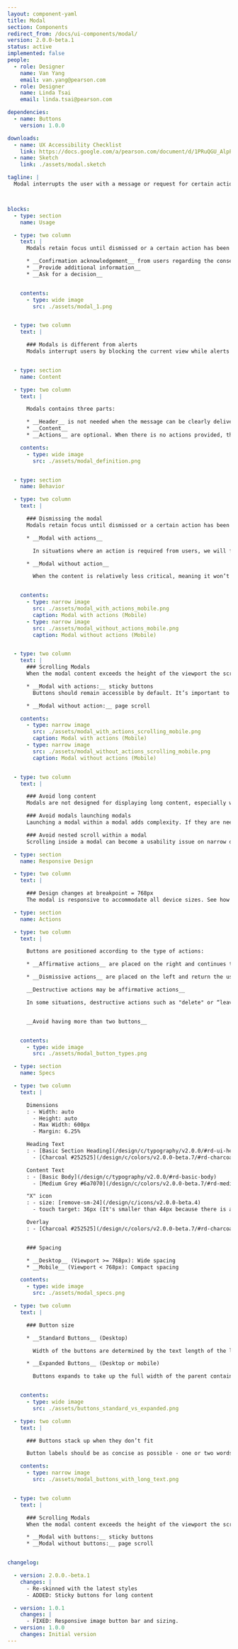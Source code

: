 ```yaml
---
layout: component-yaml
title: Modal
section: Components
redirect_from: /docs/ui-components/modal/
version: 2.0.0-beta.1
status: active
implemented: false
people:
  - role: Designer
    name: Van Yang
    email: van.yang@pearson.com
  - role: Designer
    name: Linda Tsai
    email: linda.tsai@pearson.com

dependencies:
  - name: Buttons
    version: 1.0.0

downloads:
  - name: UX Accessibility Checklist
    link: https://docs.google.com/a/pearson.com/document/d/1PRuQGU_AlpPkWBGA5gJuOTEG3pu9xEp5_H7Z2dD7YMw/edit?usp=sharing
  - name: Sketch
    link: ./assets/modal.sketch

tagline: |
  Modal interrupts the user with a message or request for certain actions with a block of content on top of the main view.



blocks:
  - type: section
    name: Usage

  - type: two column
    text: |
      Modals retain focus until dismissed or a certain action has been taken. Use them sparingly because they are interruptive. Modals can be used to

      * __Confirmation acknowledgement__ from users regarding the consequences followed by their decision
      * __Provide additional information__
      * __Ask for a decision__


    contents:
      - type: wide image
        src: ./assets/modal_1.png


  - type: two column
    text: |

      ### Modals is different from alerts
      Modals interrupt users by blocking the current view while alerts co-exist on the page and do not stop users from continuing the process. Do not use modals when alerts are more appropriate as modals are relatively intrusive.


  - type: section
    name: Content

  - type: two column
    text: |

      Modals contains three parts:

      * __Header__ is not needed when the message can be clearly delivered with just the content.
      * __Content__
      * __Actions__ are optional. When there is no actions provided, the “X” must be provided so it’s clear to the users how to dismiss the modal.

    contents:
      - type: wide image
        src: ./assets/modal_definition.png


  - type: section
    name: Behavior

  - type: two column
    text: |

      ### Dismissing the modal
      Modals retain focus until dismissed or a certain action has been taken. You must provide a visible, focusable and clickable way to close the modal. There are different approaches you can take depending on the level of importance of the modal:

      * __Modal with actions__

        In situations where an action is required from users, we will force users to make a selection. In this case, the “X” won’t be provided. Clicking outside of the modal will not close the modal, either. Ex: Confirm with the user about deleting a course because it is an destructive action.

      * __Modal without action__

        When the content is relatively less critical, meaning it won’t make much difference if users ignore the content, then buttons are not needed. Users can simply select the “X” or outside the modal to close the modal. Ex: Show additional information about a teacher to help student choose a class


    contents:
      - type: narrow image
        src: ./assets/modal_with_actions_mobile.png
        caption: Modal with actions (Mobile)
      - type: narrow image
        src: ./assets/modal_without_actions_mobile.png
        caption: Modal without actions (Mobile)


  - type: two column
    text: |
      ### Scrolling Modals
      When the modal content exceeds the height of the viewport the scrollable area will automatically expand to include just enough space for scrolling, without scrolling the page below.

      * __Modal with actions:__ sticky buttons
        Buttons should remain accessible by default. It’s important to inform the users up-front that actions are required, so the buttons will be anchored on the bottom of the page. The scroll bar will be visible by default to suggest scrolling.

      * __Modal without action:__ page scroll

    contents:
      - type: narrow image
        src: ./assets/modal_with_actions_scrolling_mobile.png
        caption: Modal with actions (Mobile)
      - type: narrow image
        src: ./assets/modal_without_actions_scrolling_mobile.png
        caption: Modal without actions (Mobile)


  - type: two column
    text: |

      ### Avoid long content
      Modals are not designed for displaying long content, especially when we want the users to actually read the content. Consider in-line expansion within the originating page or displaying the information on a separate page for better user experience.

      ### Avoid modals launching modals
      Launching a modal within a modal adds complexity. If they are needed to complete a task, consider using a separate page for these tasks.

      ### Avoid nested scroll within a modal
      Scrolling inside a modal can become a usability issue on narrow devices and is not recommended.

  - type: section
    name: Responsive Design

  - type: two column
    text: |

      ### Design changes at breakpoint = 768px
      The modal is responsive to accommodate all device sizes. See how spacing and button size change at breakpoint of 768px.

  - type: section
    name: Actions

  - type: two column
    text: |

      Buttons are positioned according to the type of actions:

      * __Affirmative actions__ are placed on the right and continues the process. They are actions that are desired by users or the application.

      * __Dismissive actions__ are placed on the left and return the user to the previous screen or step in the process.

      __Destructive actions may be affirmative actions__

      In some situations, destructive actions such as "delete" or “leave” may be affirmative actions. For example, when a student attempts to leave the page in the middle of a quiz, and is asked to confirm if the student acknowledges the consequences of leaving the page at this point. Since prior to seeing the modal, the student clicks on the “Exit” button indicates that the student desires to leave the page, so the “leave” button should be placed on the right to help the student continue with the process as expected.


      __Avoid having more than two buttons__


    contents:
      - type: wide image
        src: ./assets/modal_button_types.png

  - type: section
    name: Specs

  - type: two column
    text: |    

      Dimensions
      : - Width: auto
        - Height: auto
        - Max Width: 600px
        - Margin: 6.25%

      Heading Text
      : - [Basic Section Heading](/design/c/typography/v2.0.0/#rd-ui-headings-section-basic)
        - [Charcoal #252525](/design/c/colors/v2.0.0-beta.7/#rd-charcoal)

      Content Text
      : - [Basic Body](/design/c/typography/v2.0.0/#rd-basic-body)  
        - [Medium Grey #6a7070](/design/c/colors/v2.0.0-beta.7/#rd-medium-gray)

      "X" icon
      : - size: [remove-sm-24](/design/c/icons/v2.0.0-beta.4)
        - touch target: 36px (It's smaller than 44px because there is additional touch area outside the modal to accommodate for that. This allows more room for heading.)

      Overlay
      : - [Charcoal #252525](/design/c/colors/v2.0.0-beta.7/#rd-charcoal) at 85%


      ### Spacing

      * __Desktop__ (Viewport >= 768px): Wide spacing
      * __Mobile__ (Viewport < 768px): Compact spacing

    contents:
      - type: wide image
        src: ./assets/modal_specs.png

  - type: two column
    text: |  

      ### Button size

      * __Standard Buttons__ (Desktop)

        Width of the buttons are determined by the text length of the labels.

      * __Expanded Buttons__ (Desktop or mobile)

        Buttons expands to take up the full width of the parent container. This is to maximize the touch target.


    contents:
      - type: wide image
        src: ./assets/buttons_standard_vs_expanded.png

  - type: two column
    text: |  

      ### Buttons stack up when they don’t fit

      Button labels should be as concise as possible - one or two words. However, in the case where multiple buttons just can’t fit in one row on a narrow device, they will stack up by default.

    contents:
      - type: narrow image
        src: ./assets/modal_buttons_with_long_text.png


  - type: two column
    text: |   

      ### Scrolling Modals
      When the modal content exceeds the height of the viewport the scrollable area will automatically expand to include just enough space for scrolling, without scrolling the page below.

      * __Modal with buttons:__ sticky buttons
      * __Modal without buttons:__ page scroll


changelog:

  - version: 2.0.0.-beta.1
    changes: |
      - Re-skinned with the latest styles
      - ADDED: Sticky buttons for long content

  - version: 1.0.1
    changes: |
      - FIXED: Responsive image button bar and sizing.
  - version: 1.0.0
    changes: Initial version
---
```

